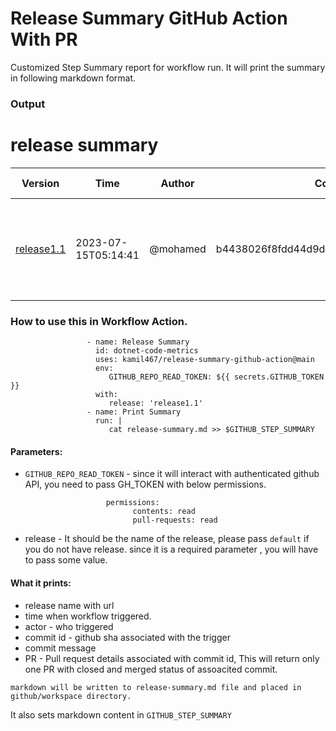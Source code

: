 # Release Summary GitHub Action With PR

Customized Step Summary report for workflow run. It will print the summary in following markdown format.

### Output

# release summary
|Version|Time|Author|Commit Id|Commit Message|PR|
|---|---|---|---|---|---|
|[release1.1](https://github.com/kamil467/devops-playground/releases/tag/release1.1)|2023-07-15T05:14:41|@mohamed|b4438026f8fdd44d9da7e067606d1690bc1e26e0|version changed to 2 (#9)  adding more commit message| - [9](https://github.com/kamil467/devops-playground/pull/9) <br />  - Title: version changed to 2 <br /> - Message: <p> </p> | 
  

### How to use this in Workflow Action.
```
                 - name: Release Summary    
                   id: dotnet-code-metrics         
                   uses: kamil467/release-summary-github-action@main     
                   env:   
                      GITHUB_REPO_READ_TOKEN: ${{ secrets.GITHUB_TOKEN }}
                   with:
                      release: 'release1.1'
                 - name: Print Summary
                   run: |
                      cat release-summary.md >> $GITHUB_STEP_SUMMARY
```

#### Parameters:
  -  `GITHUB_REPO_READ_TOKEN` - since it will interact with authenticated github API, you need to pass GH_TOKEN with below permissions.
      
                         
                           permissions:
                                 contents: read
                                 pull-requests: read
                         
  -  release - It should be the name of the release, please pass `default` if you do not have release. since it is a required parameter , you will have to pass some value.

#### What it prints:
   - release name with url
   - time when workflow triggered.
   - actor - who triggered
   - commit id - github sha associated with the trigger
   - commit message
   - PR - Pull request details associated with commit id, This will return only one PR with closed and merged status of assoacited commit.
     
`markdown will be written to release-summary.md file and placed in github/workspace directory.`

It also sets markdown content in `GITHUB_STEP_SUMMARY`

    
